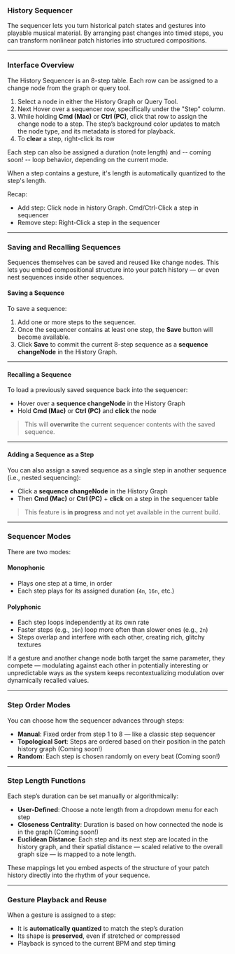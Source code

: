 ### History Sequencer

The sequencer lets you turn historical patch states and gestures into playable musical material. By arranging past changes into timed steps, you can transform nonlinear patch histories into structured compositions.

---

### Interface Overview

The History Sequencer is an 8-step table. Each row can be assigned to a change node from the graph or query tool. 

1. Select a node in either the History Graph or Query Tool. 
2. Next Hover over a sequencer row, specifically under the "Step" column. 
3. While holding **Cmd (Mac)** or **Ctrl (PC)**, click that row to assign the change node to a step. The step’s background color updates to match the node type, and its metadata is stored for playback.
4. To **clear** a step, right-click its row

Each step can also be assigned a duration (note length) and -- coming soon! -- loop behavior, depending on the current mode.

When a step contains a gesture, it's length is automatically quantized to the step's length. 

Recap:

- Add step: Click node in history Graph. Cmd/Ctrl-Click a step in sequencer
- Remove step: Right-Click a step in the sequencer

---

### Saving and Recalling Sequences

Sequences themselves can be saved and reused like change nodes. This lets you embed compositional structure into your patch history — or even nest sequences inside other sequences.

#### Saving a Sequence

To save a sequence:

1. Add one or more steps to the sequencer.
2. Once the sequencer contains at least one step, the **Save** button will become available.
3. Click **Save** to commit the current 8-step sequence as a **sequence changeNode** in the History Graph.

---

#### Recalling a Sequence

To load a previously saved sequence back into the sequencer:

- Hover over a **sequence changeNode** in the History Graph  
- Hold **Cmd (Mac)** or **Ctrl (PC)** and **click** the node  

> This will **overwrite** the current sequencer contents with the saved sequence.

---

#### Adding a Sequence as a Step

You can also assign a saved sequence as a single step in another sequence (i.e., nested sequencing):

- Click a **sequence changeNode** in the History Graph  
- Then **Cmd (Mac)** or **Ctrl (PC)** + **click** on a step in the sequencer table  

> This feature is **in progress** and not yet available in the current build.

---

### Sequencer Modes

There are two modes:

#### Monophonic  
- Plays one step at a time, in order  
- Each step plays for its assigned duration (`4n`, `16n`, etc.)

#### Polyphonic  
- Each step loops independently at its own rate  
- Faster steps (e.g., `16n`) loop more often than slower ones (e.g., `2n`)  
- Steps overlap and interfere with each other, creating rich, glitchy textures  

If a gesture and another change node both target the same parameter, they compete — modulating against each other in potentially interesting or unpredictable ways as the system keeps recontextualizing modulation over dynamically recalled values.

---

### Step Order Modes

You can choose how the sequencer advances through steps:

- **Manual**: Fixed order from step 1 to 8 — like a classic step sequencer  
- **Topological Sort**: Steps are ordered based on their position in the patch history graph (Coming soon!)
- **Random**: Each step is chosen randomly on every beat (Coming soon!)

---

### Step Length Functions

Each step’s duration can be set manually or algorithmically:

- **User-Defined**: Choose a note length from a dropdown menu for each step  
- **Closeness Centrality**: Duration is based on how connected the node is in the graph (Coming soon!)
- **Euclidean Distance**: Each step and its next step are located in the history graph, and their spatial distance — scaled relative to the overall graph size — is mapped to a note length.

These mappings let you embed aspects of the structure of your patch history directly into the rhythm of your sequence.

---

### Gesture Playback and Reuse

When a gesture is assigned to a step:

- It is **automatically quantized** to match the step’s duration  
- Its shape is **preserved**, even if stretched or compressed  
- Playback is synced to the current BPM and step timing  

